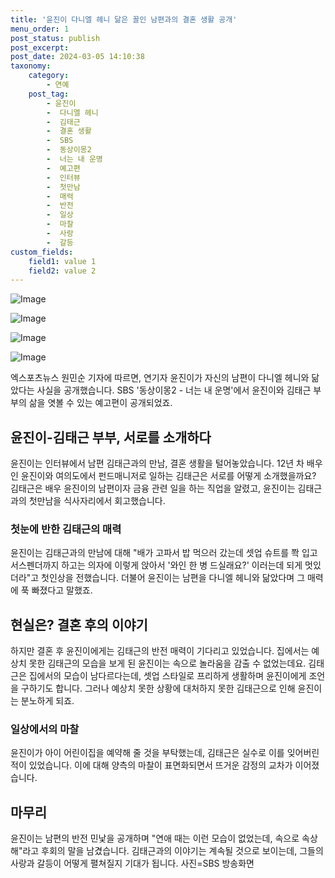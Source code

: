 ```yaml
---
title: '윤진이 다니엘 헤니 닮은 꼴인 남편과의 결혼 생활 공개'
menu_order: 1
post_status: publish
post_excerpt: 
post_date: 2024-03-05 14:10:38
taxonomy:
    category:
        - 연예
    post_tag:
        - 윤진이
        -  다니엘 헤니
        -  김태근
        -  결혼 생활
        -  SBS
        -  동상이몽2
        -  너는 내 운명
        -  예고편
        -  인터뷰
        -  첫만남
        -  매력
        -  반전
        -  일상
        -  마찰
        -  사랑
        -  갈등
custom_fields:
    field1: value 1
    field2: value 2
---
```


![Image](https://ssl.pstatic.net/mimgnews/image/311/2024/03/05/0001698558_001_20240305070111476.jpg?type=w540)

![Image](https://mimgnews.pstatic.net/image/311/2024/03/05/0001698558_002_20240305070111504.jpg?type=w540)

![Image](https://ssl.pstatic.net/mimgnews/image/311/2024/03/05/0001698558_003_20240305070111553.jpg?type=w540)

![Image](https://mimgnews.pstatic.net/image/311/2024/03/05/0001698558_004_20240305070111598.jpg?type=w540)

엑스포츠뉴스 원민순 기자에 따르면, 연기자 윤진이가 자신의 남편이 다니엘 헤니와 닮았다는 사실을 공개했습니다. SBS '동상이몽2 - 너는 내 운명'에서 윤진이와 김태근 부부의 삶을 엿볼 수 있는 예고편이 공개되었죠.
## 윤진이-김태근 부부, 서로를 소개하다
윤진이는 인터뷰에서 남편 김태근과의 만남, 결혼 생활을 털어놓았습니다. 12년 차 배우인 윤진이와 여의도에서 펀드매니저로 일하는 김태근은 서로를 어떻게 소개했을까요?
김태근은 배우 윤진이의 남편이자 금융 관련 일을 하는 직업을 알렸고, 윤진이는 김태근과의 첫만남을 식사자리에서 회고했습니다.
### 첫눈에 반한 김태근의 매력
윤진이는 김태근과의 만남에 대해 "배가 고파서 밥 먹으러 갔는데 셋업 슈트를 쫙 입고 서스펜더까지 하고는 의자에 이렇게 앉아서 '와인 한 병 드실래요?' 이러는데 되게 멋있더라"고 첫인상을 전했습니다. 더불어 윤진이는 남편을 다니엘 헤니와 닮았다며 그 매력에 푹 빠졌다고 말했죠.
## 현실은? 결혼 후의 이야기
하지만 결혼 후 윤진이에게는 김태근의 반전 매력이 기다리고 있었습니다. 집에서는 예상치 못한 김태근의 모습을 보게 된 윤진이는 속으로 놀라움을 감출 수 없었는데요.
김태근은 집에서의 모습이 남다르다는데, 셋업 스타일로 프리하게 생활하며 윤진이에게 조언을 구하기도 합니다. 그러나 예상치 못한 상황에 대처하지 못한 김태근으로 인해 윤진이는 분노하게 되죠.
### 일상에서의 마찰
윤진이가 아이 어린이집을 예약해 줄 것을 부탁했는데, 김태근은 실수로 이를 잊어버린 적이 있었습니다. 이에 대해 양측의 마찰이 표면화되면서 뜨거운 감정의 교차가 이어졌습니다. 
## 마무리
윤진이는 남편의 반전 민낯을 공개하며 "연애 때는 이런 모습이 없었는데, 속으로 속상해"라고 후회의 말을 남겼습니다. 김태근과의 이야기는 계속될 것으로 보이는데, 그들의 사랑과 갈등이 어떻게 펼쳐질지 기대가 됩니다.
사진=SBS 방송화면
